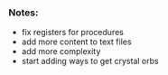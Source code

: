 ### Notes:
* fix registers for procedures
* add more content to text files
* add more complexity
* start adding ways to get crystal orbs